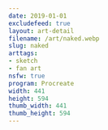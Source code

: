 ```yaml
---
date: 2019-01-01
excludefeed: true
layout: art-detail
filename: /art/naked.webp
slug: naked
arttags:
- sketch
- fan art
nsfw: true
program: Procreate
width: 441
height: 594
thumb_width: 441
thumb_height: 594
---
```

